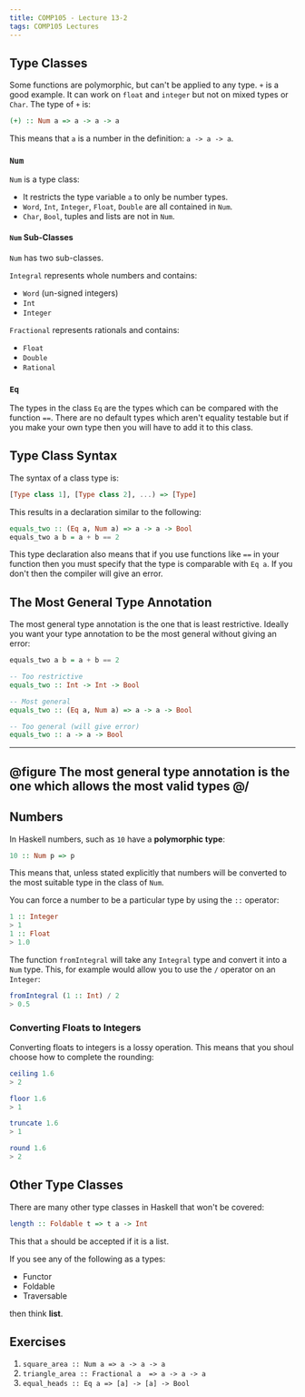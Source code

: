 ```yaml
---
title: COMP105 - Lecture 13-2
tags: COMP105 Lectures
---
```

## Type Classes
Some functions are polymorphic, but can't be applied to any type. `+` is a good example. It can work on `float` and `integer` but not on mixed types or `Char`. The type of `+` is:

```haskell
(+) :: Num a => a -> a -> a
```

This means that `a` is a number in the definition: `a -> a -> a`.

### `Num`
`Num` is a type class:

* It restricts the type variable `a` to only be number types.
* `Word`, `Int`, `Integer`, `Float`, `Double` are all contained in `Num`.
* `Char`, `Bool`, tuples and lists are not in `Num`.

#### `Num` Sub-Classes
`Num` has two sub-classes.

`Integral` represents whole numbers and contains:

* `Word` (un-signed integers)
* `Int`
* `Integer`

`Fractional` represents rationals and contains:

* `Float`
* `Double`
* `Rational`

### `Eq`
The types in the class `Eq` are the types which can be compared with the function `==`. There are no default types which aren't equality testable but if you make your own type then you will have to add it to this class.

## Type Class Syntax
The syntax of a class type is:

```haskell
[Type class 1], [Type class 2], ...) => [Type]
```

This results in a declaration similar to the following:

```haskell
equals_two :: (Eq a, Num a) => a -> a -> Bool
equals_two a b = a + b == 2
```

This type declaration also means that if you use functions like `==` in your function then you must specify that the type is comparable with `Eq a`. If you don't then the compiler will give an error.

## The Most General Type Annotation
The most general type annotation is the one that is least restrictive. Ideally you want your type annotation to be the most general without giving an error:

```haskell
equals_two a b = a + b == 2

-- Too restrictive
equals_two :: Int -> Int -> Bool

-- Most general
equals_two :: (Eq a, Num a) => a -> a -> Bool

-- Too general (will give error)
equals_two :: a -> a -> Bool
```

---
@figure
The most general type annotation is the one which allows the most valid types
@/
---

## Numbers
In Haskell numbers, such as `10` have a **polymorphic type**:

```haskell
10 :: Num p => p
```

This means that, unless stated explicitly that numbers will be converted to the most suitable type in the class of `Num`.

You can force a number to be a particular type by using the `::` operator:

```haskell
1 :: Integer
> 1
1 :: Float
> 1.0
```

The function `fromIntegral` will take any `Integral` type and convert it into a `Num` type. This, for example would allow you to use the `/` operator on an `Integer`:

```haskell
fromIntegral (1 :: Int) / 2
> 0.5
```
### Converting Floats to Integers
Converting floats to integers is a lossy operation. This means that you shoul choose how to complete the rounding:

```haskell
ceiling 1.6
> 2

floor 1.6
> 1

truncate 1.6
> 1

round 1.6
> 2
```

## Other Type Classes
There are many other type classes in Haskell that won't be covered:

```haskell
length :: Foldable t => t a -> Int
```

This that `a` should be accepted if it is a list.

If you see any of the following as a types:

* Functor
* Foldable
* Traversable

then think **list**.

## Exercises
1. `square_area :: Num a => a -> a -> a`
1. `triangle_area :: Fractional a  => a -> a -> a`
1. `equal_heads :: Eq a => [a] -> [a] -> Bool`
